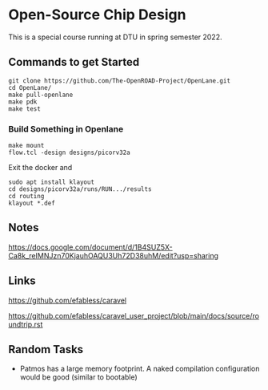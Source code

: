 # Open-Source Chip Design

This is a special course running at DTU in spring semester 2022.

## Commands to get Started

```
git clone https://github.com/The-OpenROAD-Project/OpenLane.git
cd OpenLane/
make pull-openlane
make pdk
make test
```

### Build Something in Openlane

```
make mount
flow.tcl -design designs/picorv32a
```

Exit the docker and

```
sudo apt install klayout
cd designs/picorv32a/runs/RUN.../results
cd routing
klayout *.def
```

## Notes

https://docs.google.com/document/d/1B4SUZ5X-Ca8k_reIMNJzn70KjauhOAQU3Uh72D38uhM/edit?usp=sharing

## Links

https://github.com/efabless/caravel

https://github.com/efabless/caravel_user_project/blob/main/docs/source/roundtrip.rst

## Random Tasks

 * Patmos has a large memory footprint. A naked compilation configuration would be good (similar to bootable)

